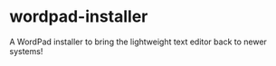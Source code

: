 # wordpad-installer
A WordPad installer to bring the lightweight text editor back to newer systems!
